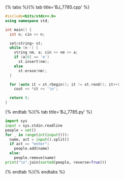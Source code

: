 {% tabs %}{% tab title='BJ_7785.cpp' %}

```cpp
#include<bits/stdc++.h>
using namespace std;

int main() {
  int n; cin >> n;

  set<string> st;
  while (n--) {
    string nm, a; cin >> nm >> a;
    if (a[0] == 'e')
      st.insert(nm);
    else
      st.erase(nm);
  }

  for (auto it = st.rbegin(); it != st.rend(); it++)
    cout << *it << '\n';

  return 0;
}
```

{% endtab %}{% tab title='BJ_7785.py' %}

```py
import sys
input = sys.stdin.readline
people = set()
for _ in range(int(input())):
  name, act = input().split()
  if act == "enter":
    people.add(name)
  else:
    people.remove(name)
print("\n".join(sorted(people, reverse=True)))
```

{% endtab %}{% endtabs %}
